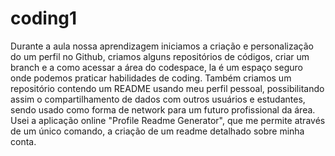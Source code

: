 # coding1
Durante a aula nossa aprendizagem iniciamos a criação e personalização do um perfil no Github, criamos alguns repositórios de códigos, criar um branch e a como acessar a área do codespace, la é um espaço seguro onde podemos praticar habilidades de coding. Também criamos um repositório contendo um README usando meu perfil pessoal, possibilitando assim o compartilhamento de dados com outros usuários e estudantes, sendo usado como forma de network para um futuro profissional da área. Usei a aplicação online "Profile Readme Generator", que me permite através de um único comando, a criação de um readme detalhado sobre minha conta.
